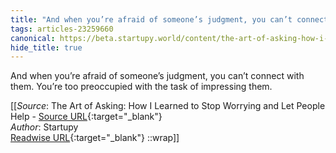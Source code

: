 ```yaml
---
title: "And when you’re afraid of someone’s judgment, you can’t connect ..."
tags: articles-23259660
canonical: https://beta.startupy.world/content/the-art-of-asking-how-i-learned-to-stop-worrying-and-let-people-help/
hide_title: true
---
```


And when you’re afraid of someone’s judgment, you can’t connect with them. You’re too preoccupied with the task of impressing them.


[[_Source_: The Art of Asking: How I Learned to Stop Worrying and Let People Help - [Source URL](https://beta.startupy.world/content/the-art-of-asking-how-i-learned-to-stop-worrying-and-let-people-help/){:target="_blank"}<br>
_Author_: Startupy<br>
[Readwise URL](https://readwise.io/open/455979844){:target="_blank"}
::wrap]]
